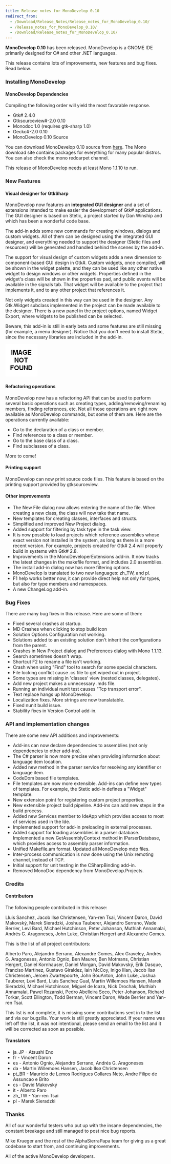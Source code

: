 ```yaml
---
title: Release notes for MonoDevelop 0.10
redirect_from:
  - /Download/Release_Notes/Release_notes_for_MonoDevelop_0.10/
  - /Release_notes_for_MonoDevelop_0.10/
  - /Download/Release_notes_for_MonoDevelop_0.10/
---
```


**MonoDevelop 0.10** has been released. MonoDevelop is a GNOME IDE primarily designed for C# and other .NET languages.

This release contains lots of improvements, new features and bug fixes. Read below.

### Installing MonoDevelop

#### MonoDevelop Dependencies

Compiling the following order will yield the most favorable response.

-   Gtk# 2.4.0
-   Gtksourceview\#-2.0 0.10
-   Monodoc 1.0 (requires gtk-sharp 1.0)
-   Gecko\#-2.0 0.10
-   MonoDevelop 0.10 Source

You can download MonoDevelop 0.10 source from [here](/download/). The Mono download site contains packages for everything for many popular distros. You can also check the mono redcarpet channel.

This release of MonoDevelop needs at least Mono 1.1.10 to run.

### New Features

#### Visual designer for GtkSharp

MonoDevelop now features an **integrated GUI designer** and a set of extensions intended to make easier the development of Gtk# applications. The GUI designer is based on Stetic, a project started by Dan Winship and which has been a wonderful code base.

The add-in adds some new commands for creating windows, dialogs and custom widgets. All of them can be designed using the integrated GUI designer, and everything needed to support the designer (Stetic files and resources) will be generated and handled behind the scenes by the add-in.

The support for visual design of custom widgets adds a new dimension to component-based GUI design in Gtk#. Custom widgets, once compiled, will be shown in the widget palette, and they can be used like any other native widget to design windows or other widgets. Properties defined in the widget's class will be shown in the properties pad, and public events will be available in the signals tab. That widget will be available to the project that implements it, and to any other project that references it.

Not only widgets created in this way can be used in the designer. Any Gtk.Widget subclass implemented in the project can be made available to the designer. There is a new panel in the project options, named Widget Export, where widgets to be published can be selected.

Beware, this add-in is still in early beta and some features are still missing (for example, a menu designer). Notice that you don't need to install Stetic, since the necessary libraries are included in the add-in.

[![The integrated Gtk# GUI designer](/images/404.png)](File:Media_Gallery/Stetic-in-monodevelop.png "Stetic-in-monodevelop.png")

#### Refactoring operations

MonoDevelop now has a refactoring API that can be used to perform several basic operations such as creating types, adding/removing/renaming members, finding references, etc. Not all those operations are right now available as MonoDevelop commands, but some of them are. Here are the operations currently available:

-   Go to the declaration of a class or member.
-   Find references to a class or member.
-   Go to the base class of a class.
-   Find subclasses of a class.

More to come!

#### Printing support

MonoDevelop can now print source code files. This feature is based on the printing support provided by gtksourceview.

#### Other improvements

-   The New File dialog now allows entering the name of the file. When creating a new class, the class will now take that name.
-   New templates for creating classes, interfaces and structs.
-   Simplified and improved New Project dialog.
-   Added support for filtering by task type in the task view.
-   It is now possible to load projects which reference assemblies whose exact version not installed in the system, as long as there is a more recent version. For example, projects created for Gtk# 2.4 will properly build in systems with Gtk# 2.8.
-   Improvements in the MonoDeveloperExtensions add-in. It now tracks the latest changes in the makefile format, and includes 2.0 assemblies.
-   The install add-in dialog now has more filtering options.
-   MonoDevelop is translated to two new languages: zh\_TW, and pl.
-   F1 help works better now, it can provide direct help not only for types, but also for type members and namespaces.
-   A new ChangeLog add-in.

### Bug Fixes

There are many bug fixes in this release. Here are some of them:

-   Fixed several crashes at startup.
-   MD Crashes when clicking to stop build icon
-   Solution Options Configuration not working.
-   Solutions added to an existing solution don't inherit the configurations from the parent.
-   Crashes in New Project dialog and Preferences dialog with Mono 1.1.13.
-   Search sometimes doesn't wrap.
-   Shortcut F2 to rename a file isn't working.
-   Crash when using "Find" tool to search for some special characters.
-   File locking conflict cause .cs file to get wiped out in project.
-   Some types are missing in 'classes' view (nested classes, delegates).
-   Add new project makes a unnecessary .mds file.
-   Running an individual nunit test causes "Tcp transport error".
-   Text replace hangs up MonoDevelop.
-   Localization fixes. More strings are now translatable.
-   Fixed nunit build issue.
-   Stability fixes in Version Control add-in.

### API and implementation changes

There are some new API additions and improvements:

-   Add-ins can now declare dependencies to assemblies (not only dependencies to other add-ins).
-   The C# parser is now more precise when providing information about language item location.
-   Added new method in the parser service for resolving any identifier or language item.
-   CodeDom based file templates.
-   File templates are now more extensible. Add-ins can define new types of templates. For example, the Stetic add-in defines a "Widget" template.
-   New extension point for registering custom project properties.
-   New extensible project build pipeline. Add-ins can add new steps in the build process.
-   Added new Services member to IdeApp which provides access to most of services used in the Ide.
-   Implemented support for add-in preloading in external processes.
-   Added support for loading assemblies in a parser database. Implemented a new GetAssemblyContext method in IParserDatabase, which provides access to assembly parser information.
-   Unified Makefile.am format. Updated all MonoDevelop mdp files.
-   Inter-process communication is now done using the Unix remoting channel, instead of TCP.
-   Initial support for unit testing in the CSharpBinding add-in.
-   Removed MonoDoc dependency from MonoDevelop.Projects.

### Credits

#### Contributors

The following people contributed in this release:

Lluis Sanchez, Jacob Ilsø Christensen, Yan-ren Tsai, Vincent Daron, David Makovský, Marek Sieradzki, Joshua Tauberer, Alejandro Serrano, Wade Berrier, Levi Bard, Michael Hutchinson, Peter Johanson, Muthiah Annamalai, Andrés G. Aragoneses, John Luke, Christian Hergert and Alexandre Gomes.

This is the list of all project contributors:

Alberto Paro, Alejandro Serrano, Alexandre Gomes, Alex Graveley, Andrés G. Aragoneses, Antonio Ognio, Ben Maurer, Ben Motmans, Christian Hergert, Daniel Kornhauser, Daniel Morgan, David Makovský, Erik Dasque, Franciso Martinez, Gustavo Giraldez, Iain McCoy, Inigo Illan, Jacob Ilsø Christensen, Jeroen Zwartepoorte, John BouAnton, John Luke, Joshua Tauberer, Levi Bard, Lluis Sanchez Gual, Martin Willemoes Hansen, Marek Sieradzki, Michael Hutchinson, Miguel de Icaza, Nick Drochak, Muthiah Annamalai, Pawel Rozanski, Pedro Abelleira Seco, Peter Johanson, Richard Torkar, Scott Ellington, Todd Berman, Vincent Daron, Wade Berrier and Yan-ren Tsai.

This list is not complete, it is missing some contributions sent in to the list and via our bugzilla. Your work is still greatly appreciated. If your name was left off the list, it was not intentional, please send an email to the list and it will be corrected as soon as possible.

#### Translators

-   ja\_JP - Atsushi Eno
-   fr - Vincent Daron
-   es - Antonio Ognio, Alejandro Serrano, Andrés G. Aragoneses
-   da - Martin Willemoes Hansen, Jacob Ilsø Christensen
-   pt\_BR - Mauricio de Lemos Rodrigues Collares Neto, Andre Filipe de Assuncao e Brito
-   cs - David Makovský
-   it - Alberto Paro
-   zh\_TW - Yan-ren Tsai
-   pl - Marek Sieradzki

### Thanks

All of our wonderful testers who put up with the insane dependencies, the constant breakage and still managed to post nice bug reports.

Mike Krueger and the rest of the AlphaSierraPapa team for giving us a great codebase to start from, and continuing improvements.

All of the active MonoDevelop developers.
